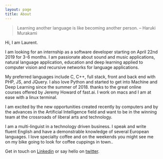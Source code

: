 ```yaml
---
layout: page
title: About
---
```

 
<!--   Study hard what interests you the most in the most undisciplined, irreverent and original manner possible.
  ― Richard Feynmann -->
  > Learning another language is like becoming another person. – Haruki Murakami

<!-- ![laurent](/assets/img/about.jpg){:class="profile_img"} -->

Hi, I am Laurent. 

I am looking for an internship as a software developer starting on April 22nd 2019 for 3-6 months. I am passionate about sound and music applications, natural language application, education and deep learning applied to computer vision and recursive networks for language applications.

My preferred languages include C, C++, full stack, front and back end with PHP, JS, and JQuery. I also love Python and started to get into Machine and Deep Learning since the summer of 2018. thanks to the great online courses offered by Jeremy Howard of fast.ai. I work on macs and I am at ease with a linux terminal.

I am excited by the new opportunities created recently by computers and by the advances in the Artificial Intelligence field and want to be in the winning team at the crossroads of liberal arts and technology.

I am a multi-linguist in a technology driven business. I speak and write fluent English and have a demonstrable knowledge of several European languages. I love specialty coffee and on the weekends you might see me on my bike going to look for coffee cuppings in town.. 

Get in touch on [Linkedin](https://www.linkedin.com/in/laurentbrusa) or say hello on [twitter](https://twitter.com/wrmultitudes).
 
